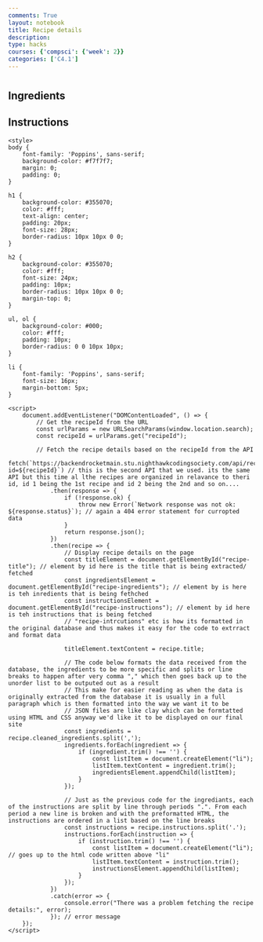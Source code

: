 ```yaml
---
comments: True
layout: notebook
title: Recipe details
description: 
type: hacks
courses: {'compsci': {'week': 2}}
categories: ['C4.1']
---
```



<html>
<head>
    <title>Recipe Details</title>
</head>
<body>
    <h1 id="recipe-title"></h1>
    <h2>Ingredients</h2>
    <ul id="recipe-ingredients"></ul>
    <h2>Instructions</h2>
    <ol id="recipe-instructions"></ol> 

    <style>
    body {
        font-family: 'Poppins', sans-serif;
        background-color: #f7f7f7;
        margin: 0;
        padding: 0;
    }

    h1 {
        background-color: #355070;
        color: #fff;
        text-align: center;
        padding: 20px;
        font-size: 28px;
        border-radius: 10px 10px 0 0;
    }

    h2 {
        background-color: #355070;
        color: #fff;
        font-size: 24px;
        padding: 10px;
        border-radius: 10px 10px 0 0;
        margin-top: 0;
    }

    ul, ol {
        background-color: #000;
        color: #fff;
        padding: 10px;
        border-radius: 0 0 10px 10px;
    }

    li {
        font-family: 'Poppins', sans-serif;
        font-size: 16px;
        margin-bottom: 5px;
    }
</style>



    <script>
        document.addEventListener("DOMContentLoaded", () => {
            // Get the recipeId from the URL
            const urlParams = new URLSearchParams(window.location.search);
            const recipeId = urlParams.get("recipeId");

            // Fetch the recipe details based on the recipeId from the API
            fetch(`https://backendrocketmain.stu.nighthawkcodingsociety.com/api/recipe/recipedetails?id=${recipeId}`) // this is the second API that we used. its the same API but this time al lthe recipes are organized in relavance to theri id, id 1 being the 1st recipe and id 2 being the 2nd and so on....
                .then(response => {
                    if (!response.ok) {
                        throw new Error(`Network response was not ok: ${response.status}`); // again a 404 error statement for curropted data
                    }
                    return response.json();
                })
                .then(recipe => {
                    // Display recipe details on the page
                    const titleElement = document.getElementById("recipe-title"); // element by id here is the title that is being extracted/ fetched
                    const ingredientsElement = document.getElementById("recipe-ingredients"); // element by is here is teh inredients that is being fethched
                    const instructionsElement = document.getElementById("recipe-instructions"); // element by id here is teh instructions that is being fetched
                    // "recipe-intrcutions" etc is how its formatted in the original database and thus makes it easy for the code to extrract and format data

                    titleElement.textContent = recipe.title;

                    // The code below formats the data received from the database, the ingredients to be more specific and splits or line breaks to happen after very comma "," which then goes back up to the unorder list to be outputed out as a result
                    // This make for easier reading as when the data is originally extracted from the database it is usually in a full paragraph which is then formatted into the way we want it to be
                    // JSON files are like clay which can be formtatted using HTML and CSS anyway we'd like it to be displayed on our final site
                    const ingredients = recipe.cleaned_ingredients.split(',');
                    ingredients.forEach(ingredient => {
                        if (ingredient.trim() !== '') {
                            const listItem = document.createElement("li");
                            listItem.textContent = ingredient.trim();
                            ingredientsElement.appendChild(listItem);
                        }
                    });

                    // Just as the previous code for the ingrediants, each of the instructions are split by line through periods ".". From each period a new line is broken and with the preformatted HTML, the instructions are ordered in a list based on the line breaks
                    const instructions = recipe.instructions.split('.');
                    instructions.forEach(instruction => {
                        if (instruction.trim() !== '') {
                            const listItem = document.createElement("li"); // goes up to the html code written above "li"
                            listItem.textContent = instruction.trim();
                            instructionsElement.appendChild(listItem);
                        }
                    });
                })
                .catch(error => {
                    console.error("There was a problem fetching the recipe details:", error);
                }); // error message 
        });
    </script>
</body>
</html>
